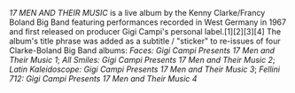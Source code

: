 _17 MEN AND THEIR MUSIC_ is a live album by the Kenny Clarke/Francy Boland Big Band featuring performances recorded in West Germany in 1967 and first released on producer Gigi Campi's personal label.[1][2][3][4] The album's title phrase was added as a subtitle / "sticker" to re-issues of four Clarke-Boland Big Band albums: _Faces: Gigi Campi Presents 17 Men and Their Music 1_; _All Smiles: Gigi Campi Presents 17 Men and Their Music 2_; _Latin Kaleidoscope: Gigi Campi Presents 17 Men and Their Music 3_; _Fellini 712: Gigi Campi Presents 17 Men and Their Music 4_
